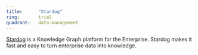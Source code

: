 ```yaml
---
title:      "Stardog"
ring:       trial
quadrant:   data-management
---
```


[Stardog](https://www.stardog.com/) is a Knowledge Graph platform for the Enterprise. Stardog makes it fast and easy to turn enterprise data into knowledge.